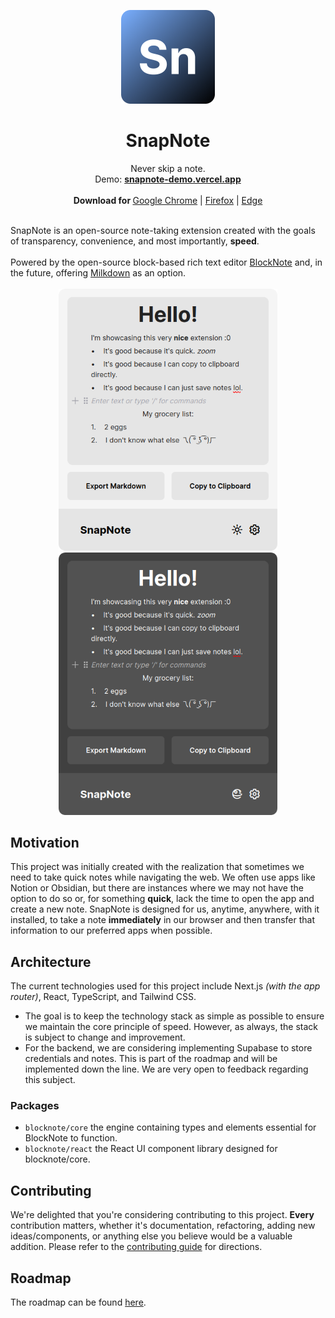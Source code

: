 <p align="center">
  <p align="center">
   <!-- <img width="150" height="150" src="src/app/icon.png" alt="Logo"> -->
	<img width="150" height="150" src="github/snapnote-blue.png" alt="Logo">
  </p>
	<h1 align="center"><b>SnapNote</b></h1>
	<p align="center">
		Never skip a note.
    <br />
    Demo: <a href="https://snapnote-demo.vercel.app"><strong>snapnote-demo.vercel.app</strong></a>
    <br />
    <br />
    <b>Download for </b>
    <a href="https://chromewebstore.google.com/detail/snapnote/gblgefagjalfolidiedaepbkacajaeng">Google Chrome</a> |
    <a href="https://addons.mozilla.org/en-US/firefox/addon/snapnote/">Firefox</a> | 
    <a href="https://chromewebstore.google.com/detail/snapnote/gblgefagjalfolidiedaepbkacajaeng">Edge</a>
    <br />
  </p>
</p>

<br/>
SnapNote is an open-source note-taking extension created with the goals of transparency, convenience, and most importantly, <b>speed</b>.
<br/>
<br/>
Powered by the open-source block-based rich text editor <a href="https://github.com/TypeCellOS/BlockNote">BlockNote</a> and, in the future, offering <a href="https://github.com/Milkdown/milkdown">Milkdown</a> as an option.
<br/>
<br/>

<div align="center">
<img src="github/lightmode-screenshot1.png" alt="Dark Mode Screenshot" width="350" />
<img src="github/darkmode-screenshot1.png" alt="Dark Mode Screenshot" width="350" />
</div>

<h2>Motivation</h2>
<p>This project was initially created with the realization that sometimes we need to take quick notes while navigating the web. We often use apps like Notion or Obsidian, but there are instances where we may not have the option to do so or, for something <b>quick</b>, lack the time to open the app and create a new note. SnapNote is designed for us, anytime, anywhere, with it installed, to take a note <b>immediately</b> in our browser and then transfer that information to our preferred apps when possible.</p>

<h2>Architecture</h2>
<p>The current technologies used for this project include Next.js <i>(with the app router)</i>, React, TypeScript, and Tailwind CSS.</p>
<ul>
  <li>The goal is to keep the technology stack as simple as possible to ensure we maintain the core principle of speed. However, as always, the stack is subject to change and improvement.</li>
  <li>For the backend, we are considering implementing Supabase to store credentials and notes. This is part of the roadmap and will be implemented down the line. We are very open to feedback regarding this subject.</li>
</ul>

<h3>Packages</h3>
<ul>
 <li><code>blocknote/core</code> the engine containing types and elements essential for BlockNote to function.</li>
 <li><code>blocknote/react</code> the React UI component library designed for blocknote/core.</li>
</ul>

<h2>Contributing</h2>
<p>We're delighted that you're considering contributing to this project. <b>Every</b> contribution matters, whether it's documentation, refactoring, adding new ideas/components, or anything else you believe would be a valuable addition. Please refer to the <a href="CONTRIBUTING.md">contributing guide</a> for directions.</p>

## Roadmap

The roadmap can be found [here](ROADMAP.md).
